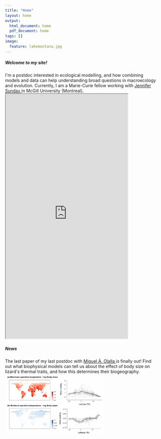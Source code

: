```yaml
---
title: "Home"
layout: home
output:
  html_document: home
  pdf_document: home
tags: []
image:
  feature: lakemontana.jpg
---
```

<div class="tiles">
   <h5>Welcome to my site!</h5> 
      I'm a postdoc interested in ecological modelling, and how combining models and data can help understanding broad questions in macroecology and evolution. Currently, I am a Marie-Curie fellow working with <a href="http://jennsunday.weebly.com/"> Jennifer Sunday </a> in McGill University (Montreal).
</div>

<div class="tiles">
  <iframe style="width: 400px; height: 800px;" src="https://jrubalcaba.github.io/twitter-embed/" width="300" height="150"></iframe>

<h5>News</h5>The last paper of my last postdoc with <a href="http://olallalab.com/"> Miguel Á. Olalla </a> is finally out! Find out what biophysical models can tell us about the effect of body size on lizard's thermal traits, and how this determines their biogeography.
<a href="https://besjournals.onlinelibrary.wiley.com/doi/abs/10.1111/1365-2656.13181">
<img height="200px" src="/images/news/rubalcaba&olalla_tarraga2020.png"></a>  
</div>
